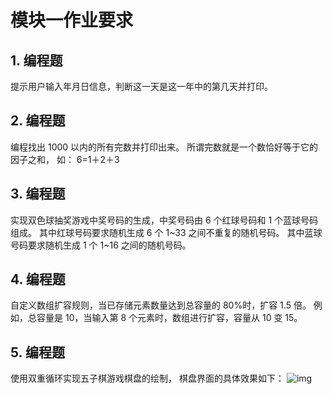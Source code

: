 # 模块一作业要求

## 1. 编程题

提示用户输入年月日信息，判断这一天是这一年中的第几天并打印。

## 2. 编程题

编程找出 1000 以内的所有完数并打印出来。
所谓完数就是一个数恰好等于它的因子之和， 如： 6=1＋2＋3

## 3. 编程题

实现双色球抽奖游戏中奖号码的生成，中奖号码由 6 个红球号码和 1 个蓝球号码组成。
其中红球号码要求随机生成 6 个 1~33 之间不重复的随机号码。
其中蓝球号码要求随机生成 1 个 1~16 之间的随机号码。

## 4. 编程题

自定义数组扩容规则，当已存储元素数量达到总容量的 80%时，扩容 1.5 倍。
例如，总容量是 10，当输入第 8 个元素时，数组进行扩容，容量从 10 变 15。

## 5. 编程题

使用双重循环实现五子棋游戏棋盘的绘制， 棋盘界面的具体效果如下：
![img](https://s0.lgstatic.com/i/image/M00/7E/8F/Ciqc1F_POZKAFXPEAAE80Qr3KdQ067.png)